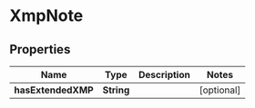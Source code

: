 
# XmpNote

## Properties
Name | Type | Description | Notes
------------ | ------------- | ------------- | -------------
**hasExtendedXMP** | **String** |  |  [optional]



